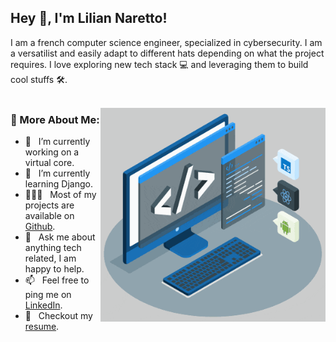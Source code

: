 ## Hey 👋, I'm Lilian Naretto!

I am a french computer science engineer, specialized in cybersecurity. I am a versatilist and easily adapt to different hats depending on what the project requires. I love exploring new tech stack 💻 and leveraging them to build cool stuffs 🛠️.
<br/>
<br/>

<img align="right" alt="GIF" src="https://raw.githubusercontent.com/naretto95/naretto95/main/techstack.gif" width="360px"/>
  
### 🧐 More About Me:

- 🔭 &nbsp; I’m currently working on a virtual core.
- 🌱 &nbsp; I’m currently learning Django.
- 👨🏻‍💻 &nbsp; Most of my projects are available on [Github](https://github.com/naretto95?tab=repositories).
- 💬 &nbsp; Ask me about anything tech related, I am happy to help.
- 📫 &nbsp; Feel free to ping me on [LinkedIn](https://www.linkedin.com/in/lilian-naretto-31048b15b/).
- 📝 &nbsp; Checkout my [resume](https://drive.google.com/file/d/1YErXjF0nz7npvgOlGrFCSaQpV4Rco0Ep/view?usp=sharing).
